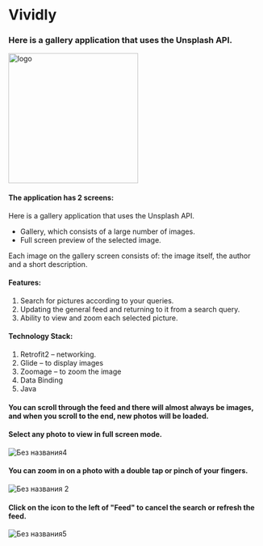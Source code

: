 
# Vividly
### Here is a gallery application that uses the Unsplash API.

<img width="257" alt="logo" src="https://user-images.githubusercontent.com/97456931/229289970-d484c062-c5fb-4ad8-a20d-bc2dd3b0f2cb.png">

#### The application has 2 screens:

Here is a gallery application that uses the Unsplash API.

- Gallery, which consists of a large number of images.
- Full screen preview of the selected image.

Each image on the gallery screen consists of: the image itself, the author and a short description.

#### Features:

1. Search for pictures according to your queries.
2. Updating the general feed and returning to it from a search query.
3. Ability to view and zoom each selected picture.

#### Technology Stack:

1. Retrofit2 – networking.
2. Glide – to display images
3. Zoomage – to zoom the image
4. Data Binding
5. Java



#### You can scroll through the feed and there will almost always be images, and when you scroll to the end, new photos will be loaded.
#### Select any photo to view in full screen mode.

![Без названия4](https://user-images.githubusercontent.com/97456931/229290198-c6666fd4-f4ea-4450-ae92-58c736a02f78.png)

#### You can zoom in on a photo with a double tap or pinch of your fingers.

![Без названия 2](https://user-images.githubusercontent.com/97456931/229290020-98aa6a7b-6afd-4103-b482-3cd209692032.png)

#### Click on the icon to the left of "Feed" to cancel the search or refresh the feed.

![Без названия5](https://user-images.githubusercontent.com/97456931/229290225-eb74998b-5287-4869-980b-a3601f8795e8.png)


